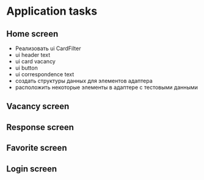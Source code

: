 # Application tasks

## Home screen
- Реализовать ui CardFilter
- ui header text
- ui card vacancy
- ui button
- ui correspondence text
- создать структуры данных для элементов адаптера
- расположить некоторые элементы в адаптере с тестовыми данными

## Vacancy screen

## Response screen

## Favorite screen

## Login screen
